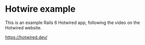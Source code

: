 # Hotwire example

This is an example Rails 6 Hotwired app, following the video on the Hotwired website.

https://hotwired.dev/
